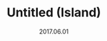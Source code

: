 ---
title: Untitled (Island)
slug: untitled-island
description: One layer Risograph. Collaboration with [Taryn Wiens](https://www.tarynwiens.com/). 
source: https://photos.smugmug.com/Prints/Prints/i-SbDFGs9/0/0d32b584/X2/topo-800-X2.png
date: 2017.06.01
size: 6x9 inches
media: Risograph
alt: Black and white print of gridded lines, distortd and crumpled to form a vaguely geographic form.
---